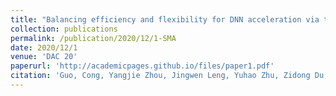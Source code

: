 ```yaml
---
title: "Balancing efficiency and flexibility for DNN acceleration via temporal GPU-systolic array integration"
collection: publications
permalink: /publication/2020/12/1-SMA
date: 2020/12/1
venue: 'DAC 20'
paperurl: 'http://academicpages.github.io/files/paper1.pdf'
citation: 'Guo, Cong, Yangjie Zhou, Jingwen Leng, Yuhao Zhu, Zidong Du, Quan Chen, Chao Li, Bin Yao, and Minyi Guo. "Balancing efficiency and flexibility for DNN acceleration via temporal GPU-systolic array integration." In 2020 57th ACM/IEEE Design Automation Conference (DAC), pp. 1-6. IEEE, 2020.'
---
```


<!-- <a href='http://academicpages.github.io/files/paper1.pdf'>Download paper here</a> -->
